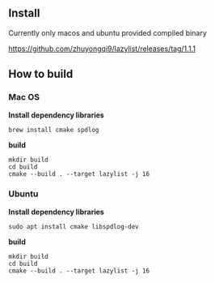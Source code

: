 ## Install
Currently only macos and ubuntu provided compiled binary

https://github.com/zhuyongqi9/lazylist/releases/tag/1.1.1

## How to build

### Mac OS

**Install dependency libraries**
```
brew install cmake spdlog
```

**build**
```
mkdir build
cd build
cmake --build . --target lazylist -j 16
```


### Ubuntu
**Install dependency libraries**
```
sudo apt install cmake libspdlog-dev
```

**build**
```
mkdir build
cd build
cmake --build . --target lazylist -j 16
```
